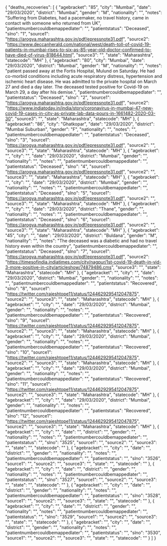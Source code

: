 {
	"deaths_recoveries": [
		{
			"agebracket": "85",
			"city": "Mumbai",
			"date": "29/03/2020",
			"district": "Mumbai",
			"gender": "M",
			"nationality": "",
			"notes": "Suffering from Diabetes, had a pacemaker, no travel history, came in contact with someone who returned from UK",
			"patientnumbercouldbemappedlater": "",
			"patientstatus": "Deceased",
			"slno": "1",
			"source1": "https://arogya.maharashtra.gov.in/pdf/epressnote31.pdf",
			"source2": "https://www.deccanherald.com/national/west/death-toll-of-covid-19-patients-in-mumbai-rises-to-six-as-85-year-old-doctor-confirmed-to-have-died-of-virus-818644.html",
			"source3": "",
			"state": "Maharashtra",
			"statecode": "MH"
		},
		{
			"agebracket": "80",
			"city": "Mumbai",
			"date": "29/03/2020",
			"district": "Mumbai",
			"gender": "M",
			"nationality": "",
			"notes": "patient passed away at the Fortis Hospital, Mulund on Saturday. He had co-morbid conditions including acute respiratory distress, hypertension and ischemic heart disease. He was admitted to the private hospital on March 27 and died a day later. The deceased tested positive for Covid-19 on March 29, a day after his demise.",
			"patientnumbercouldbemappedlater": "",
			"patientstatus": "Deceased",
			"slno": "2",
			"source1": "https://arogya.maharashtra.gov.in/pdf/epressnote31.pdf",
			"source2": "https://www.indiatoday.in/india/story/coronavirus-in-mumbai-47-new-covid-19-cases-in-city-as-private-lab-data-pours-in-1661482-2020-03-30",
			"source3": "",
			"state": "Maharashtra",
			"statecode": "MH"
		},
		{
			"agebracket": "86",
			"city": "Ghatkopar",
			"date": "29/03/2020",
			"district": "Mumbai Suburban",
			"gender": "F",
			"nationality": "",
			"notes": "",
			"patientnumbercouldbemappedlater": "",
			"patientstatus": "Deceased",
			"slno": "3",
			"source1": "https://arogya.maharashtra.gov.in/pdf/epressnote31.pdf",
			"source2": "",
			"source3": "",
			"state": "Maharashtra",
			"statecode": "MH"
		},
		{
			"agebracket": "",
			"city": "",
			"date": "29/03/2020",
			"district": "Mumbai",
			"gender": "",
			"nationality": "",
			"notes": "",
			"patientnumbercouldbemappedlater": "",
			"patientstatus": "Deceased",
			"slno": "4",
			"source1": "https://arogya.maharashtra.gov.in/pdf/epressnote31.pdf",
			"source2": "",
			"source3": "",
			"state": "Maharashtra",
			"statecode": "MH"
		},
		{
			"agebracket": "",
			"city": "",
			"date": "29/03/2020",
			"district": "Mumbai",
			"gender": "",
			"nationality": "",
			"notes": "",
			"patientnumbercouldbemappedlater": "",
			"patientstatus": "Deceased",
			"slno": "5",
			"source1": "https://arogya.maharashtra.gov.in/pdf/epressnote31.pdf",
			"source2": "",
			"source3": "",
			"state": "Maharashtra",
			"statecode": "MH"
		},
		{
			"agebracket": "",
			"city": "",
			"date": "29/03/2020",
			"district": "Thane",
			"gender": "",
			"nationality": "",
			"notes": "",
			"patientnumbercouldbemappedlater": "",
			"patientstatus": "Deceased",
			"slno": "6",
			"source1": "https://arogya.maharashtra.gov.in/pdf/epressnote31.pdf",
			"source2": "",
			"source3": "",
			"state": "Maharashtra",
			"statecode": "MH"
		},
		{
			"agebracket": "45",
			"city": "",
			"date": "29/03/2020",
			"district": "Buldana",
			"gender": "M",
			"nationality": "",
			"notes": "The deceased was a diabetic and had no travel history even within the country",
			"patientnumbercouldbemappedlater": "",
			"patientstatus": "Deceased",
			"slno": "7",
			"source1": "https://arogya.maharashtra.gov.in/pdf/epressnote31.pdf",
			"source2": "https://timesofindia.indiatimes.com/city/nagpur/1st-covid-19-death-in-vid-3-more-positive-in-city/articleshow/74879486.cms",
			"source3": "",
			"state": "Maharashtra",
			"statecode": "MH"
		},
		{
			"agebracket": "",
			"city": "",
			"date": "29/03/2020",
			"district": "Mumbai",
			"gender": "",
			"nationality": "",
			"notes": "",
			"patientnumbercouldbemappedlater": "",
			"patientstatus": "Recovered",
			"slno": "8",
			"source1": "https://twitter.com/rajeshtope11/status/1244629295412047875",
			"source2": "",
			"source3": "",
			"state": "Maharashtra",
			"statecode": "MH"
		},
		{
			"agebracket": "",
			"city": "",
			"date": "29/03/2020",
			"district": "Mumbai",
			"gender": "",
			"nationality": "",
			"notes": "",
			"patientnumbercouldbemappedlater": "",
			"patientstatus": "Recovered",
			"slno": "9",
			"source1": "https://twitter.com/rajeshtope11/status/1244629295412047875",
			"source2": "",
			"source3": "",
			"state": "Maharashtra",
			"statecode": "MH"
		},
		{
			"agebracket": "",
			"city": "",
			"date": "29/03/2020",
			"district": "Mumbai",
			"gender": "",
			"nationality": "",
			"notes": "",
			"patientnumbercouldbemappedlater": "",
			"patientstatus": "Recovered",
			"slno": "10",
			"source1": "https://twitter.com/rajeshtope11/status/1244629295412047875",
			"source2": "",
			"source3": "",
			"state": "Maharashtra",
			"statecode": "MH"
		},
		{
			"agebracket": "",
			"city": "",
			"date": "29/03/2020",
			"district": "Mumbai",
			"gender": "",
			"nationality": "",
			"notes": "",
			"patientnumbercouldbemappedlater": "",
			"patientstatus": "Recovered",
			"slno": "11",
			"source1": "https://twitter.com/rajeshtope11/status/1244629295412047875",
			"source2": "",
			"source3": "",
			"state": "Maharashtra",
			"statecode": "MH"
		},
		{
			"agebracket": "",
			"city": "",
			"date": "29/03/2020",
			"district": "Mumbai",
			"gender": "",
			"nationality": "",
			"notes": "",
			"patientnumbercouldbemappedlater": "",
			"patientstatus": "Recovered",
			"slno": "12",
			"source1": "https://twitter.com/rajeshtope11/status/1244629295412047875",
			"source2": "",
			"source3": "",
			"state": "Maharashtra",
			"statecode": "MH"
		},
		{
			"agebracket": "",
			"city": "",
			"date": "",
			"district": "",
			"gender": "",
			"nationality": "",
			"notes": "",
			"patientnumbercouldbemappedlater": "",
			"patientstatus": "",
			"slno": "3525",
			"source1": "",
			"source2": "",
			"source3": "",
			"state": "",
			"statecode": ""
		},
		{
			"agebracket": "",
			"city": "",
			"date": "",
			"district": "",
			"gender": "",
			"nationality": "",
			"notes": "",
			"patientnumbercouldbemappedlater": "",
			"patientstatus": "",
			"slno": "3526",
			"source1": "",
			"source2": "",
			"source3": "",
			"state": "",
			"statecode": ""
		},
		{
			"agebracket": "",
			"city": "",
			"date": "",
			"district": "",
			"gender": "",
			"nationality": "",
			"notes": "",
			"patientnumbercouldbemappedlater": "",
			"patientstatus": "",
			"slno": "3527",
			"source1": "",
			"source2": "",
			"source3": "",
			"state": "",
			"statecode": ""
		},
		{
			"agebracket": "",
			"city": "",
			"date": "",
			"district": "",
			"gender": "",
			"nationality": "",
			"notes": "",
			"patientnumbercouldbemappedlater": "",
			"patientstatus": "",
			"slno": "3528",
			"source1": "",
			"source2": "",
			"source3": "",
			"state": "",
			"statecode": ""
		},
		{
			"agebracket": "",
			"city": "",
			"date": "",
			"district": "",
			"gender": "",
			"nationality": "",
			"notes": "",
			"patientnumbercouldbemappedlater": "",
			"patientstatus": "",
			"slno": "3529",
			"source1": "",
			"source2": "",
			"source3": "",
			"state": "",
			"statecode": ""
		},
		{
			"agebracket": "",
			"city": "",
			"date": "",
			"district": "",
			"gender": "",
			"nationality": "",
			"notes": "",
			"patientnumbercouldbemappedlater": "",
			"patientstatus": "",
			"slno": "3530",
			"source1": "",
			"source2": "",
			"source3": "",
			"state": "",
			"statecode": ""
		}
	]
}

